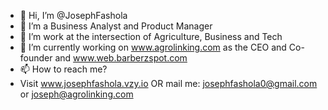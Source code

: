 - 👋 Hi, I’m @JosephFashola
- 👀 I’m a Business Analyst and Product Manager
- 👀 I’m work at the intersection of Agriculture, Business and Tech
- 💞️ I’m currently working on www.agrolinking.com as the CEO and Co-founder and www.web.barberzspot.com
- 📫 How to reach me?
- Visit www.josephfashola.vzy.io OR mail me: josephfashola0@gmail.com or joseph@agrolinking.com

<!---
JosephFashola/JosephFashola is a ✨ special ✨ repository because its `README.md` (this file) appears on your GitHub profile.
You can click the Preview link to take a look at your changes.
--->
